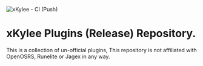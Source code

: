 ![xKylee - CI (Push)](https://github.com/xKylee/plugins-source/workflows/xKylee%20-%20CI%20(Push)/badge.svg?branch=master)

# xKylee Plugins (Release) Repository.

This is a collection of un-official plugins, This repository is not affiliated with OpenOSRS, Runelite or Jagex in any way.
